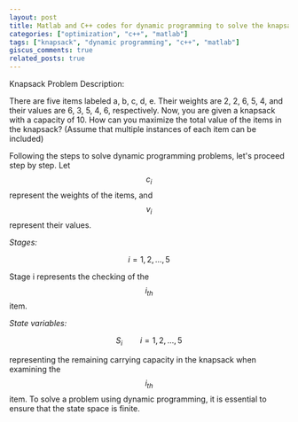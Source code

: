 ```yaml
---
layout: post
title: Matlab and C++ codes for dynamic programming to solve the knapsack problem
categories: ["optimization", "c++", "matlab"]
tags: ["knapsack", "dynamic programming", "c++", "matlab"]
giscus_comments: true
related_posts: true
---
```


Knapsack Problem Description:

There are five items labeled a, b, c, d, e. Their weights are 2, 2, 6, 5, 4, and their values are 6, 3, 5, 4, 6, respectively. Now, you are given a knapsack with a capacity of 10. How can you maximize the total value of the items in the knapsack? (Assume that multiple instances of each item can be included)

Following the steps to solve dynamic programming problems, let's proceed step by step. Let $$c_i$$ represent the weights of the items, and $$v_i$$ represent their values.

*Stages:*

$$
i=1,2,\dots,5
$$

Stage i represents the checking of the $$i_{th}$$ item.

*State variables:*

$$
S_{i}\qquad i=1,2,\dots,5
$$

representing the remaining carrying capacity in the knapsack when examining the $$i_{th}$$ item. To solve a problem using dynamic programming, it is essential to ensure that the state space is finite.






